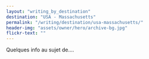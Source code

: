 ```yaml
---
layout: "writing_by_destination"
destination: "USA - Massachusetts"
permalink: "/writing/destination/usa-massachusetts/"
header-img: "assets/owner/hero/archive-bg.jpg"
flickr-text: ""
---
```


Quelques info au sujet de....